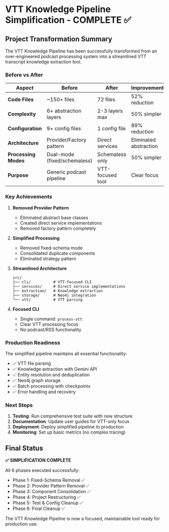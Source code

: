 # VTT Knowledge Pipeline Simplification - COMPLETE ✅

## Project Transformation Summary

The VTT Knowledge Pipeline has been successfully transformed from an over-engineered podcast processing system into a streamlined VTT transcript knowledge extraction tool.

### Before vs After

| Aspect | Before | After | Improvement |
|--------|--------|-------|-------------|
| **Code Files** | ~150+ files | 72 files | 52% reduction |
| **Complexity** | 6+ abstraction layers | 2-3 layers max | 50% simpler |
| **Configuration** | 9+ config files | 1 config file | 89% reduction |
| **Architecture** | Provider/Factory pattern | Direct services | Eliminated abstraction |
| **Processing Modes** | Dual-mode (fixed/schemaless) | Schemaless only | 50% simpler |
| **Purpose** | Generic podcast pipeline | VTT-focused tool | Clear focus |

### Key Achievements

1. **Removed Provider Pattern**
   - Eliminated abstract base classes
   - Created direct service implementations
   - Removed factory pattern completely

2. **Simplified Processing**
   - Removed fixed-schema mode
   - Consolidated duplicate components
   - Eliminated strategy pattern

3. **Streamlined Architecture**
   ```
   src/
   ├── cli/          # VTT-focused CLI
   ├── services/     # Direct service implementations
   ├── extraction/   # Knowledge extraction
   ├── storage/      # Neo4j integration
   └── vtt/          # VTT parsing
   ```

4. **Focused CLI**
   - Single command: `process-vtt`
   - Clear VTT processing focus
   - No podcast/RSS functionality

### Production Readiness

The simplified pipeline maintains all essential functionality:
- ✅ VTT file parsing
- ✅ Knowledge extraction with Gemini API
- ✅ Entity resolution and deduplication  
- ✅ Neo4j graph storage
- ✅ Batch processing with checkpoints
- ✅ Error handling and recovery

### Next Steps

1. **Testing**: Run comprehensive test suite with new structure
2. **Documentation**: Update user guides for VTT-only focus
3. **Deployment**: Deploy simplified pipeline to production
4. **Monitoring**: Set up basic metrics (no complex tracing)

## Final Status

**✅ SIMPLIFICATION COMPLETE**

All 6 phases executed successfully:
- Phase 1: Fixed-Schema Removal ✅
- Phase 2: Provider Pattern Removal ✅
- Phase 3: Component Consolidation ✅
- Phase 4: Project Restructuring ✅
- Phase 5: Test & Config Cleanup ✅
- Phase 6: Final Cleanup ✅

The VTT Knowledge Pipeline is now a focused, maintainable tool ready for production use.